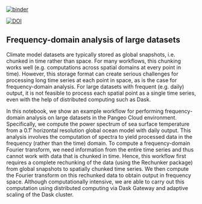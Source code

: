 
[![binder](https://mybinder.org/badge_logo.svg)](https://binder.pangeo.io/v2/gh/pangeo-gallery/default-binder/master?urlpath=git-pull%3Frepo%3Dhttps%253A%252F%252Fgithub.com%252Fearthcube2021%252Fec21_martin_etal%26urlpath%3Dlab%252Ftree%252Fec21_martin_etal%252FPM_01_Frequency-Domain_Analysis_of_Large_Datasets.ipynb%26branch%3Dmain)

[![DOI](https://zenodo.org/badge/DOI/10.5281/zenodo.5496266.svg)](https://doi.org/10.5281/zenodo.5496266)

## Frequency-domain analysis of large datasets
Climate model datasets are typically stored as global snapshots, i.e. chunked in time rather than space. For many workflows, this chunking works well (e.g. computations across spatial domains at every point in time). However, this storage format can create serious challenges for processing long time series at each point in space, as is the case for frequency-domain analysis. For large datasets with frequent (e.g. daily) output, it is not feasible to process each spatial point as a single time series, even with the help of distributed computing such as Dask.

In this notebook, we show an example workflow for performing frequency-domain analysis on large datasets in the Pangeo Cloud environment. Specifically, we compute the power spectrum of sea surface temperature from a 0.1˚ horizontal resolution global ocean model with daily output. This analysis involves the computation of spectra to yield processed data in the frequency (rather than the time) domain. To compute a frequency-domain Fourier transform, we need information from the entire time series and thus cannot work with data that is chunked in time. Hence, this workflow first requires a complete rechunking of the data (using the Rechunker package) from global snapshots to spatially chunked time series. We then compute the Fourier transform on this rechunked data to obtain output in frequency space. Although computationally intensive, we are able to carry out this computation using distributed computing via Dask Gateway and adaptive scaling of the Dask cluster. 
